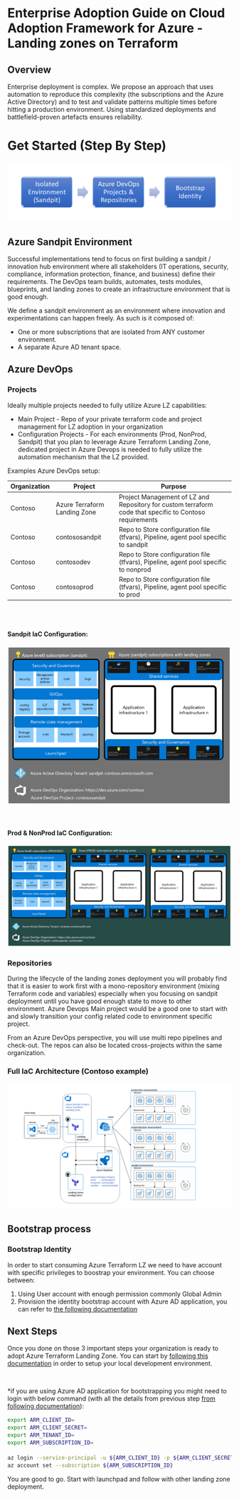 # Enterprise Adoption Guide on Cloud Adoption Framework for Azure - Landing zones on Terraform 

## Overview

Enterprise deployment is complex. We propose an approach that uses automation to reproduce this complexity (the subscriptions and the Azure Active Directory) and to test and validate patterns multiple times before hitting a production environment. Using standardized deployments and battlefield-proven artefacts ensures reliability.


# Get Started (Step By Step)

![](./images/Enterprise/Getting_Started.png)

## Azure Sandpit Environment

Successful implementations tend to focus on first building a sandpit / innovation hub environment where all stakeholders (IT operations, security, compliance, information protection, finance, and business) define their requirements. The DevOps team builds, automates, tests modules, blueprints, and landing zones to create an infrastructure environment that is good enough.

We define a sandpit environment as an environment where innovation and experimentations can happen freely. As such is it composed of:
-	One or more subscriptions that are isolated from ANY customer environment.
-	A separate Azure AD tenant space.

## Azure DevOps

### Projects

Ideally multiple projects needed to fully utilize Azure LZ capabilities:

* Main Project - Repo of your private terraform code and project management for LZ adoption in your organization
* Configuration Projects - For each environments (Prod, NonProd, Sandpit) that you plan to leverage Azure Terraform Landing Zone, dedicated project in Azure Devops is needed to fully utilize the automation mechanism that the LZ provided. 

Examples Azure DevOps setup:

| Organization | Project | Purpose |
| ------------ | ------- | ------- |
| Contoso | Azure Terraform Landing Zone | Project Management of LZ and Repository for custom terraform code that specific to Contoso requirements |
| Contoso | contososandpit               | Repo to Store configuration file (tfvars), Pipeline, agent pool specific to sandpit                    |
| Contoso | contosodev                   | Repo to Store configuration file (tfvars), Pipeline, agent pool specific to nonprod                    |
| Contoso | contosoprod                  | Repo to Store configuration file (tfvars), Pipeline, agent pool specific to prod                       |

<br><br>

#### Sandpit IaC Configuration:

![](./images/Enterprise/Sandpit_IAC.png)

<br>

#### Prod & NonProd IaC Configuration:

![](./images/Enterprise/Prod_NonPROD_IAC.png)



### Repositories

During the lifecycle of the landing zones deployment you will probably find that it is easier to work first with a mono-repository environment (mixing Terraform code and variables) especially when you focusing on sandpit deployment until you have good enough state to move to other environment. Azure Devops Main project would be a good one to start with and slowly transition your config related code to environment specific project. 

From an Azure DevOps perspective, you will use multi repo pipelines and check-out. The repos can also be located cross-projects within the same organization. 

### Full IaC Architecture (Contoso example)

![](./images/Enterprise/environment_seperation.png)

## Bootstrap process

### Bootstrap Identity
In order to start consuming Azure Terraform LZ we need to have account with specific privileges to boostrap your environment. You can choose between:
1. Using User account with enough permission commonly Global Admin
2. Provision the identity bootstrap account with Azure AD application, you can refer to [the following documentation](./bootstrap_account_provisioning.md)

## Next Steps

Once you done on those 3 important steps your organization is ready to adopt Azure Terraform Landing Zone. You can start by [following this documentation](../getting_started/getting_started.md) in order to setup your local development environment.

<br>

*if you are using Azure AD application for bootstrapping you might need to login with below command (with all the details from previous step [from following documentation](./bootstrap_account_provisioning.md)):

```bash
export ARM_CLIENT_ID=
export ARM_CLIENT_SECRET=
export ARM_TENANT_ID=
export ARM_SUBSCRIPTION_ID=

az login --service-principal -u ${ARM_CLIENT_ID} -p ${ARM_CLIENT_SECRET} --tenant ${ARM_TENANT_ID}
az account set --subscription ${ARM_SUBSCRIPTION_ID}
```

You are good to go. Start with launchpad and follow with other landing zone deployment.